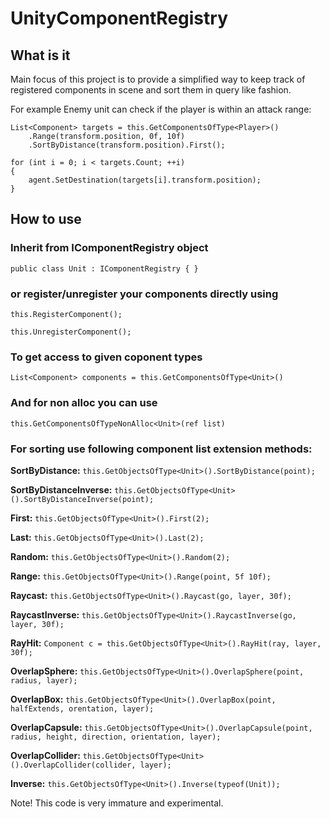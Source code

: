 # UnityComponentRegistry #
## What is it ##
Main focus of this project is to provide a simplified way to keep track of registered components in scene
and sort them in query like fashion.

For example Enemy unit can check if the player is within an attack range:

```
List<Component> targets = this.GetComponentsOfType<Player>()
    .Range(transform.position, 0f, 10f)
    .SortByDistance(transform.position).First();

for (int i = 0; i < targets.Count; ++i)
{
    agent.SetDestination(targets[i].transform.position);
}
```

## How to use ##

### Inherit from IComponentRegistry object ###

`public class Unit : IComponentRegistry
{
}`

### or register/unregister your components directly using ###

`this.RegisterComponent();`

`this.UnregisterComponent();`

### To get access to given coponent types ###

`List<Component> components = this.GetComponentsOfType<Unit>()`

### And for non alloc you can use ###

`this.GetComponentsOfTypeNonAlloc<Unit>(ref list)`

### For sorting use following component list extension methods: ###

**SortByDistance:**
`this.GetObjectsOfType<Unit>().SortByDistance(point);`

**SortByDistanceInverse:**
`this.GetObjectsOfType<Unit>().SortByDistanceInverse(point);`

**First:**
`this.GetObjectsOfType<Unit>().First(2);`

**Last:**
`this.GetObjectsOfType<Unit>().Last(2);`

**Random:**
`this.GetObjectsOfType<Unit>().Random(2);`

**Range:**
`this.GetObjectsOfType<Unit>().Range(point, 5f 10f);`

**Raycast:**
`this.GetObjectsOfType<Unit>().Raycast(go, layer, 30f);`

**RaycastInverse:**
`this.GetObjectsOfType<Unit>().RaycastInverse(go, layer, 30f);`

**RayHit:**
`Component c = this.GetObjectsOfType<Unit>().RayHit(ray, layer, 30f);`

**OverlapSphere:**
`this.GetObjectsOfType<Unit>().OverlapSphere(point, radius, layer);`

**OverlapBox:**
`this.GetObjectsOfType<Unit>().OverlapBox(point, halfExtends, orentation, layer);`

**OverlapCapsule:**
`this.GetObjectsOfType<Unit>().OverlapCapsule(point, radius, height, direction, orientation, layer);`

**OverlapCollider:**
`this.GetObjectsOfType<Unit>().OverlapCollider(collider, layer);`

**Inverse:**
`this.GetObjectsOfType<Unit>().Inverse(typeof(Unit));`

Note!
This code is very immature and experimental.
